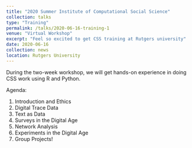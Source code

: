 ```yaml
---
title: "2020 Summer Institute of Computational Social Science"
collection: talks
type: "Training"
permalink: /talks/2020-06-16-training-1
venue: "Virtual Workshop"
excerpt: "Feel so excited to get CSS training at Rutgers university"
date: 2020-06-16
collection: news
location: Rutgers University
---
```


During the two-week workshop, we will get hands-on experience in doing CSS work using R and Python.

Agenda:
1. Introduction and Ethics
2. Digital Trace Data
3. Text as Data
4. Surveys in the Digital Age
5. Network Analysis
6. Experiments in the Digital Age
7. Group Projects!
